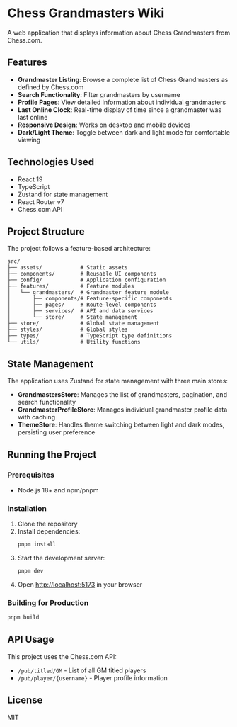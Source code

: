 # Chess Grandmasters Wiki

A web application that displays information about Chess Grandmasters from Chess.com.

## Features

- **Grandmaster Listing**: Browse a complete list of Chess Grandmasters as defined by Chess.com
- **Search Functionality**: Filter grandmasters by username
- **Profile Pages**: View detailed information about individual grandmasters
- **Last Online Clock**: Real-time display of time since a grandmaster was last online
- **Responsive Design**: Works on desktop and mobile devices
- **Dark/Light Theme**: Toggle between dark and light mode for comfortable viewing

## Technologies Used

- React 19
- TypeScript
- Zustand for state management
- React Router v7
- Chess.com API

## Project Structure

The project follows a feature-based architecture:

```
src/
├── assets/            # Static assets
├── components/        # Reusable UI components
├── config/            # Application configuration
├── features/          # Feature modules
│   └── grandmasters/  # Grandmaster feature module
│       ├── components/# Feature-specific components
│       ├── pages/     # Route-level components
│       ├── services/  # API and data services
│       └── store/     # State management
├── store/             # Global state management
├── styles/            # Global styles
├── types/             # TypeScript type definitions
└── utils/             # Utility functions
```

## State Management

The application uses Zustand for state management with three main stores:

- **GrandmastersStore**: Manages the list of grandmasters, pagination, and search functionality
- **GrandmasterProfileStore**: Manages individual grandmaster profile data with caching
- **ThemeStore**: Handles theme switching between light and dark modes, persisting user preference

## Running the Project

### Prerequisites

- Node.js 18+ and npm/pnpm

### Installation

1. Clone the repository
2. Install dependencies:
   ```bash
   pnpm install
   ```
3. Start the development server:
   ```bash
   pnpm dev
   ```
4. Open [http://localhost:5173](http://localhost:5173) in your browser

### Building for Production

```bash
pnpm build
```

## API Usage

This project uses the Chess.com API:

- `/pub/titled/GM` - List of all GM titled players
- `/pub/player/{username}` - Player profile information

## License

MIT
